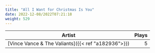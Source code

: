 ```yaml
---
title: "All I Want for Christmas Is You"
date: 2022-12-08/2022T07:21:18
weight: 529
---
```




 Artist | Plays 
----- | -----:
[Vince Vance & The Valiants]({{< ref "a182936">}}) | 5
